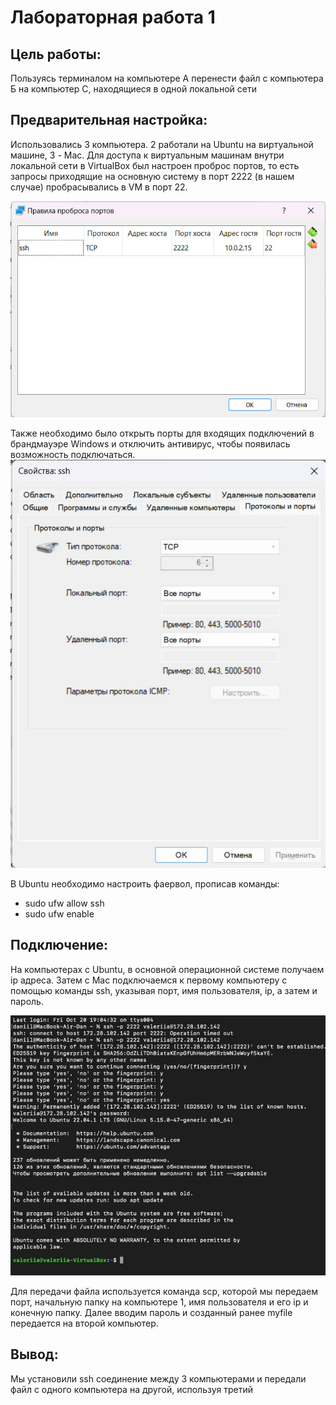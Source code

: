 # Лабораторная работа 1
## Цель работы:
Пользуясь терминалом на компьютере А перенести файл с компьютера Б на компьютер С, находящиеся в одной локальной сети

## Предварительная настройка:
Использовались 3 компьютера. 2 работали на Ubuntu на виртуальной машине, 3 - Mac.
Для доступа к виртуальным машинам внутри локальной сети в VirtualBox был настроен проброс портов, то есть запросы приходящие на основную систему в порт 2222 (в нашем случае) пробрасывались в VM в порт 22.

![Рисунок](https://github.com/geherious/CloudTech/blob/master/lab1/Images/img_1.jpg)

Также необходимо было открыть порты для входящих подключений в брандмауэре Windows и отключить антивирус, чтобы появилась возможность подключаться.
![Рисунок](https://github.com/geherious/CloudTech/blob/master/lab1/Images/img_2.jpg)

В Ubuntu необходимо настроить фаервол, прописав команды:
- sudo ufw allow ssh
- sudo ufw enable

## Подключение:
На компьютерах с Ubuntu, в основной операционной системе получаем ip адреса. Затем с Mac подключаемся к первому компьютеру с помощью команды ssh, указывая порт, имя пользователя, ip, а затем и пароль.

![Рисунок](https://github.com/geherious/CloudTech/blob/master/lab1/Images/img_3.jpg)

Для передачи файла используется команда scp, которой мы передаем порт, начальную папку на компьютере 1, имя пользователя и его ip и конечную папку. Далее вводим пароль и созданный ранее myfile передается на второй компьютер.

## Вывод:
Мы установили ssh соединение между 3 компьютерами и передали файл с одного компьютера на другой, используя третий
